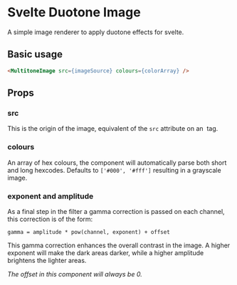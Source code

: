 # Svelte Duotone Image

A simple image renderer to apply duotone effects for svelte.

## Basic usage

```html
<MultitoneImage src={imageSource} colours={colorArray} />
```


## Props

### src

This is the origin of the image, equivalent of the `src` attribute on an <img> tag.

### colours

An array of hex colours, the component will automatically parse both short and long hexcodes.
Defaults to `['#000', '#fff']` resulting in a grayscale image.

### exponent and amplitude

As a final step in the filter a gamma correction is passed on each channel, this correction is of the form:

```gamma = amplitude * pow(channel, exponent) + offset```

This gamma correction enhances the overall contrast in the image. A higher exponent will make the dark areas darker, while a higher amplitude brightens the lighter areas.

_The offset in this component will always be 0._
